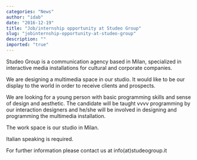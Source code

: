 ```yaml
---
categories: "News"
author: "idab"
date: "2016-12-19"
title: "Job/internship opportunity at Studeo Group"
slug: "jobinternship-opportunity-at-studeo-group"
description: ""
imported: "true"
---
```



Studeo Group is a communication agency based in Milan, specialized in interactive media installations for cultural and corporate companies.

We are designing a multimedia space in our studio. It would like to be our display to the world in order to receive clients and prospects.

We are looking for a young person with basic programming skills and sense of design and aesthetic. The candidate will be taught vvvv programming by our interaction designers and he/she will be involved in designing and programming the multimedia installation. 

The work space is our studio in Milan.

Italian speaking is required.

For further information please contact us at info(at)studeogroup.it
